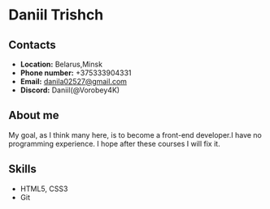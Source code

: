 # **Daniil Trishch**
## **Contacts**
* **Location:** Belarus,Minsk
* **Phone number:** +375333904331
* **Email:** danila02527@gmail.com
* **Discord:** Daniil(@Vorobey4K)
## About me
My goal, as I think many here, is to become a front-end developer.I have no programming experience. I hope after these courses I will fix it.
## Skills
* HTML5, CSS3
* Git